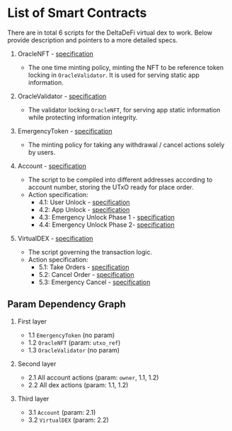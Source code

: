 # List of Smart Contracts

There are in total 6 scripts for the DeltaDeFi virtual dex to work. Below provide description and pointers to a more detailed specs.

1. OracleNFT - [specification](./1_oracle_nft.md)

   - The one time minting policy, minting the NFT to be reference token locking in `OracleValidator`. It is used for serving static app information.

2. OracleValidator - [specification](./2_oracle_validator.md)

   - The validator locking `OracleNFT`, for serving app static information while protecting information integrity.

3. EmergencyToken - [specification](./3_emergency_token.md)

   - The minting policy for taking any withdrawal / cancel actions solely by users.

4. Account - [specification](./4_account/4_account.md)

   - The script to be compiled into different addresses according to account number, storing the UTxO ready for place order.
   - Action specification:
     - 4.1: User Unlock - [specification](./4_account/4.1_user_unlock.md)
     - 4.2: App Unlock - [specification](./4_account/4.2_app_unlock.md)
     - 4.3: Emergency Unlock Phase 1 - [specification](./4_account/4.3_emergency_unlock_phase1.md)
     - 4.4: Emergency Unlock Phase 2- [specification](./4_account/4.4_emergency_unlock_phase2.md)

5. VirtualDEX - [specification](./5_virtual_dex/5_virtual_dex.md)

   - The script governing the transaction logic.
   - Action specification:
     - 5.1: Take Orders - [specification](./5_virtual_dex/5.1_take_orders.md)
     - 5.2: Cancel Order - [specification](./5_virtual_dex/5.2_cancel_order.md)
     - 5.3: Emergency Cancel - [specification](./5_virtual_dex/5.3_emergency_cancel.md)

## Param Dependency Graph

1. First layer

   - 1.1 `EmergencyToken` (no param)
   - 1.2 `OracleNFT` (param: `utxo_ref`)
   - 1.3 `OracleValidator` (no param)

2. Second layer

   - 2.1 All account actions (param: `owner`, 1.1, 1.2)
   - 2.2 All dex actions (param: 1.1, 1.2)

3. Third layer

   - 3.1 `Account` (param: 2.1)
   - 3.2 `VirtualDEX` (param: 2.2)

